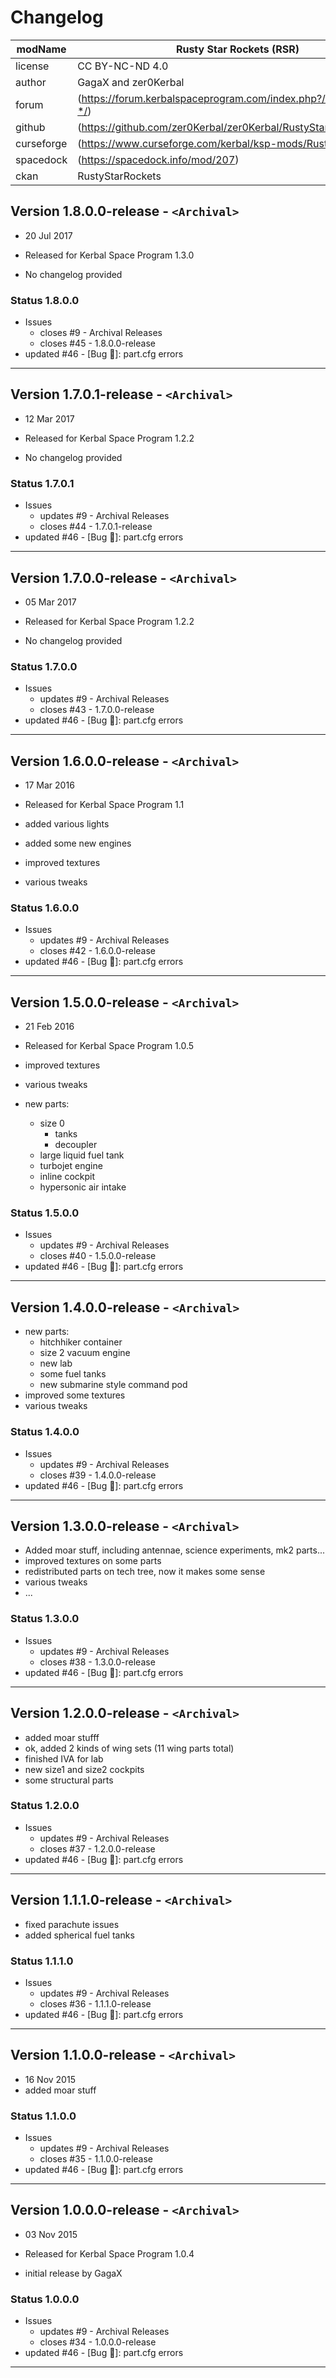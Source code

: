 ﻿# Changelog  
  
| modName    | Rusty Star Rockets (RSR)                                          |
| ---------- | ----------------------------------------------------------------- |
| license    | CC BY-NC-ND 4.0                                                   |
| author     | GagaX and zer0Kerbal                                              |
| forum      | (https://forum.kerbalspaceprogram.com/index.php?/topic/209405-*/) |
| github     | (https://github.com/zer0Kerbal/zer0Kerbal/RustyStarRockets)       |
| curseforge | (https://www.curseforge.com/kerbal/ksp-mods/RustyStarRockets)     |
| spacedock  | (https://spacedock.info/mod/207)                                  |
| ckan       | RustyStarRockets                                                  |

## Version 1.8.0.0-release - `<Archival>`

* 20 Jul 2017
* Released for Kerbal Space Program 1.3.0

* No changelog provided

### Status 1.8.0.0

* Issues
  * closes #9 - Archival Releases
  * closes #45 - 1.8.0.0-release
* updated #46 - [Bug 🐞]: part.cfg errors

---

## Version 1.7.0.1-release - `<Archival>`

* 12 Mar 2017
* Released for Kerbal Space Program 1.2.2

* No changelog provided

### Status 1.7.0.1

* Issues
  * updates #9 - Archival Releases
  * closes #44 - 1.7.0.1-release
* updated #46 - [Bug 🐞]: part.cfg errors

---

## Version 1.7.0.0-release - `<Archival>`

* 05 Mar 2017
* Released for Kerbal Space Program 1.2.2

* No changelog provided

### Status 1.7.0.0

* Issues
  * updates #9 - Archival Releases
  * closes #43 - 1.7.0.0-release
* updated #46 - [Bug 🐞]: part.cfg errors

---

## Version 1.6.0.0-release - `<Archival>`

* 17 Mar 2016
* Released for Kerbal Space Program 1.1

* added various lights
* added some new engines
* improved textures
* various tweaks

### Status 1.6.0.0

* Issues
  * updates #9 - Archival Releases
  * closes #42 - 1.6.0.0-release
* updated #46 - [Bug 🐞]: part.cfg errors

---

## Version 1.5.0.0-release - `<Archival>`

* 21 Feb 2016
* Released for Kerbal Space Program 1.0.5

* improved textures
* various tweaks
* new parts:
  * size 0
    * tanks
    * decoupler
  * large liquid fuel tank
  * turbojet engine
  * inline cockpit
  * hypersonic air intake

### Status 1.5.0.0

* Issues
  * updates #9 - Archival Releases
  * closes #40 - 1.5.0.0-release
* updated #46 - [Bug 🐞]: part.cfg errors

---

## Version 1.4.0.0-release - `<Archival>`

* new parts:
  * hitchhiker container
  * size 2 vacuum engine
  * new lab
  * some fuel tanks
  * new submarine style command pod
* improved some textures
* various tweaks

### Status 1.4.0.0

* Issues
  * updates #9 - Archival Releases
  * closes #39 - 1.4.0.0-release
* updated #46 - [Bug 🐞]: part.cfg errors

---

## Version 1.3.0.0-release - `<Archival>`

* Added moar stuff, including antennae, science experiments, mk2 parts...
* improved textures on some parts
* redistributed parts on tech tree, now it makes some sense
* various tweaks
* ...

### Status 1.3.0.0

* Issues
  * updates #9 - Archival Releases
  * closes #38 - 1.3.0.0-release
* updated #46 - [Bug 🐞]: part.cfg errors

---

## Version 1.2.0.0-release - `<Archival>`

* added moar stufff
* ok, added 2 kinds of wing sets (11 wing parts total)
* finished IVA for lab
* new size1 and size2 cockpits
* some structural parts

### Status 1.2.0.0

* Issues
  * updates #9 - Archival Releases
  * closes #37 - 1.2.0.0-release
* updated #46 - [Bug 🐞]: part.cfg errors

---

## Version 1.1.1.0-release - `<Archival>`

* fixed parachute issues
* added spherical fuel tanks

### Status 1.1.1.0

* Issues
  * updates #9 - Archival Releases
  * closes #36 - 1.1.1.0-release
* updated #46 - [Bug 🐞]: part.cfg errors

---

## Version 1.1.0.0-release - `<Archival>`

* 16 Nov 2015
* added moar stuff

### Status 1.1.0.0

* Issues
  * updates #9 - Archival Releases
  * closes #35 - 1.1.0.0-release
* updated #46 - [Bug 🐞]: part.cfg errors

---

## Version 1.0.0.0-release - `<Archival>`

* 03 Nov 2015
* Released for Kerbal Space Program 1.0.4

* initial release by GagaX

### Status 1.0.0.0

* Issues
  * updates #9 - Archival Releases
  * closes #34 - 1.0.0.0-release
* updated #46 - [Bug 🐞]: part.cfg errors

---
